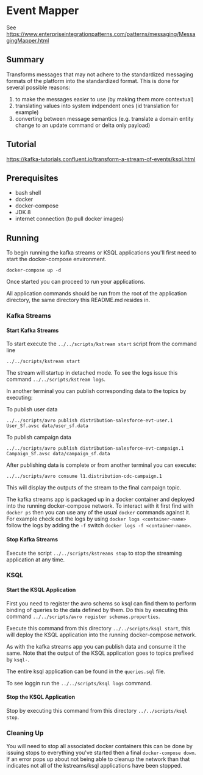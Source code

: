 # Event Mapper

See https://www.enterpriseintegrationpatterns.com/patterns/messaging/MessagingMapper.html

## Summary

Transforms messages that may not adhere to the standardized messaging formats of the platform into the standardized format. This is done for several possible reasons:

 1. to make the messages easier to use (by making them more contextual)
 1. translating values into system indpendent ones (id translation for example)
 1. converting between message semantics (e.g. translate a domain entity change to an update command or delta only payload)

## Tutorial

https://kafka-tutorials.confluent.io/transform-a-stream-of-events/ksql.html

## Prerequisites

* bash shell
* docker
* docker-compose
* JDK 8
* internet connection (to pull docker images)

## Running

To begin running the kafka streams or KSQL applications you'll first need to start the docker-compose environment.

```
docker-compose up -d
```

Once started you can proceed to run your applications.

All application commands should be run from the root of the application directory, the same directory this README.md resides in.

### Kafka Streams

#### Start Kafka Streams

To start execute the `../../scripts/kstream start` script from the command line

```
../../scripts/kstream start
```

The stream will startup in detached mode. To see the logs issue this command `../../scripts/kstream logs`.

In another terminal you can publish corresponding data to the topics by executing: 

To publish user data

`../../scripts/avro publish distribution-salesforce-evt-user.1 User_Sf.avsc data/user_sf.data`

To publish campaign data

`../../scripts/avro publish distribution-salesforce-evt-campaign.1 Campaign_Sf.avsc data/campaign_sf.data`


After publishing data is complete or from another terminal you can execute:

`../../scripts/avro consume l1.distribution-cdc-campaign.1`

This will display the outputs of the stream to the final campaign topic.

The kafka streams app is packaged up in a docker container and deployed into the running docker-compose network.
To interact with it first find with `docker ps` then you can use any of the usual `docker` commands against it.
For example check out the logs by using `docker logs <container-name>` follow the logs by adding the `-f` switch `docker logs -f <container-name>`.

#### Stop Kafka Streams

Execute the script `../../scripts/kstreams stop`  to stop the streaming application at any time.

### KSQL

#### Start the KSQL Application

First you need to register the avro schems so ksql can find them to perform binding of queries to the data defined by them.
Do this by executing this command `../../scripts/avro register schemas.properties`.

Execute this command from this directory `../../scripts/ksql start`, this will deploy the KSQL application into the running docker-compose network.

As with the kafka streams app you can publish data and consume it the same. Note that the output of the KSQL application goes to topics prefixed by `ksql-`.

The entire ksql application can be found in the `queries.sql` file.

To see loggin run the `../../scripts/ksql logs` command.

#### Stop the KSQL Application

Stop by executing this command from this directory `../../scripts/ksql stop`.

### Cleaning Up

You will need to stop all associated docker containers this can be done by issuing stops to everything you've started then a final `docker-compose down`.
If an error pops up about not being able to cleanup the network than that indicates not all of the kstreams/ksql applications have been stopped.
